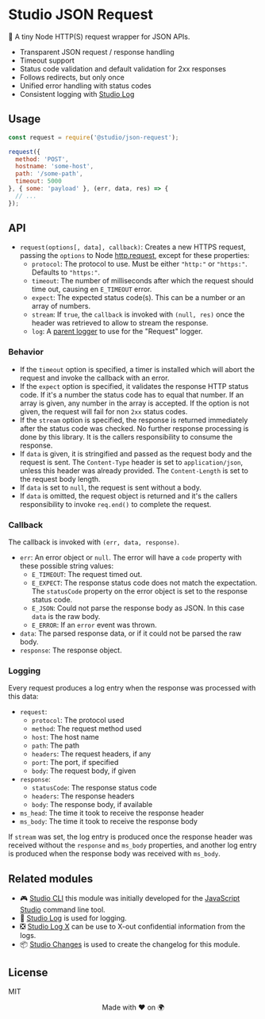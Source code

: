 # Studio JSON Request

📡 A tiny Node HTTP(S) request wrapper for JSON APIs.

- Transparent JSON request / response handling
- Timeout support
- Status code validation and default validation for 2xx responses
- Follows redirects, but only once
- Unified error handling with status codes
- Consistent logging with [Studio Log][4]

## Usage

```js
const request = require('@studio/json-request');

request({
  method: 'POST',
  hostname: 'some-host',
  path: '/some-path',
  timeout: 5000
}, { some: 'payload' }, (err, data, res) => {
  // ...
});
```

## API

- `request(options[, data], callback)`: Creates a new HTTPS request, passing
  the `options` to Node [http.request][1], except for these properties:
    - `protocol`: The protocol to use. Must be either `"http:"` or `"https:"`.
      Defaults to `"https:"`.
    - `timeout`: The number of milliseconds after which the request should time
      out, causing en `E_TIMEOUT` error.
    - `expect`: The expected status code(s). This can be a number or an array
      of numbers.
    - `stream`: If `true`, the `callback` is invoked with `(null, res)` once
      the header was retrieved to allow to stream the response.
    - `log`: A [parent logger][4] to use for the "Request" logger.

### Behavior

- If the `timeout` option is specified, a timer is installed which will abort
  the request and invoke the callback with an error.
- If the `expect` option is specified, it validates the response HTTP status
  code. If it's a number the status code has to equal that number. If an array
  is given, any number in the array is accepted. If the option is not given,
  the request will fail for non `2xx` status codes.
- If the `stream` option is specified, the response is returned immediately
  after the status code was checked. No further response processing is done by
  this library. It is the callers responsibility to consume the response.
- If `data` is given, it is stringified and passed as the request body and the
  request is sent. The `Content-Type` header is set to `application/json`,
  unless this header was already provided. The `Content-Length` is set to the
  request body length.
- If `data` is set to `null`, the request is sent without a body.
- If `data` is omitted, the request object is returned and it's the callers
  responsibility to invoke `req.end()` to complete the request.

### Callback

The callback is invoked with `(err, data, response)`.

- `err`: An error object or `null`. The error will have a `code` property with
  these possible string values:
    - `E_TIMEOUT`: The request timed out.
    - `E_EXPECT`: The response status code does not match the expectation. The
      `statusCode` property on the error object is set to the response status
      code.
    - `E_JSON`: Could not parse the response body as JSON. In this case `data`
      is the raw body.
    - `E_ERROR`: If an `error` event was thrown.
- `data`: The parsed response data, or if it could not be parsed the raw body.
- `response`: The response object.

### Logging

Every request produces a log entry when the response was processed with this
data:

- `request`:
    - `protocol`: The protocol used
    - `method`: The request method used
    - `host`: The host name
    - `path`: The path
    - `headers`: The request headers, if any
    - `port`: The port, if specified
    - `body`: The request body, if given
- `response`:
    - `statusCode`: The response status code
    - `headers`: The response headers
    - `body`: The response body, if available
- `ms_head`: The time it took to receive the response header
- `ms_body`: The time it took to receive the response body

If `stream` was set, the log entry is produced once the response header was
received without the `response` and `ms_body` properties, and another log entry
is produced when the response body was received with `ms_body`.

## Related modules

- 🎮 [Studio CLI][2] this module was initially developed for the [JavaScript
  Studio][3] command line tool.
- 👻 [Studio Log][4] is used for logging.
- ❎ [Studio Log X][5] can be use to X-out confidential information from the
  logs.
- 📦 [Studio Changes][6] is used to create the changelog for this module.

## License

MIT

<div align="center">Made with ❤️ on 🌍</div>

[1]: https://nodejs.org/dist/latest-v6.x/docs/api/http.html#http_http_request_options_callback
[2]: https://github.com/javascript-studio/studio-cli
[3]: https://javascript.studio
[4]: https://github.com/javascript-studio/studio-log
[5]: https://github.com/javascript-studio/studio-log-x
[6]: https://github.com/javascript-studio/studio-changes
